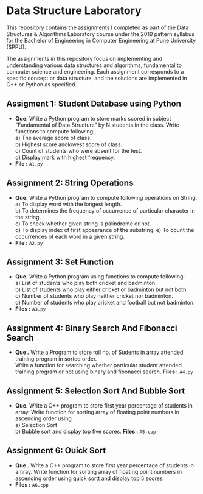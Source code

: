 # Data Structure Laboratory
This repository contains the assignments I completed as part of the Data Structures & Algorithms Laboratory course under the 2019 pattern syllabus for the Bachelor of Engineering in Computer Engineering at Pune University (SPPU).

The assignments in this repository focus on implementing and understanding various data structures and algorithms, fundamental to computer science and engineering. Each assignment corresponds to a specific concept or data structure, and the solutions are implemented in C++ or Python as specified.

## Assigment 1: Student Database using Python
- **Que.** Write a Python program to store marks scored in subject “Fundamental of Data Structure” by N students in the class. Write functions to compute following:      
  a) The average score of class.  
  b) Highest score andlowest score of class.  
  c) Count of students who were absent for the test.    
  d) Display mark with highest frequency.  
- **File :** `A1.py`

## Assignment 2: String Operations
- **Que.** Write a Python program to compute following operations on String:  
  a) To display word with the longest length.  
  b) To determines the frequency of occurrence of particular character in the string.  
  c) To check whether given string is palindrome or not.  
  d) To display index of first appearance of the substring.
  e) To count the occurrences of each word in a given string.
- **File :** `A2.py`

## Assignment 3: Set Function
- **Que.**  Write a Python program using functions to compute following:  
  a) List of students who play both cricket and badminton.  
  b) List of students who play either cricket or badminton but not both.  
  c) Number of students who play neither cricket nor badminton.  
  d) Number of students who play cricket and football but not badminton.
- **Files :** `A3.py`

## Assignment 4: Binary Search And Fibonacci Search
- **Que .** Write a Program to store roll no. of Sudents in array attended training program in sorted order.     
Write a function for searching whether particular student attended training program or not using binary and fibonacci search.
**Files :** `A4.py`  

## Assignment 5: Selection Sort And Bubble Sort
- **Que.** Write a C++ program to store first year percentage of students in array. Write function for sorting array of floating point numbers in ascending order using    
a) Selection Sort      
b) Bubble sort and display top five scores.
**Files :** `A5.cpp`

## Assignment 6: Ouick Sort 
- **Que .**  Write a C++ program to store first year percentage of students in amray. Write function for sorting array of floating point numbers in ascending order using quick sortt and display top 5 scores.
- **Files :** `A6.cpp`


